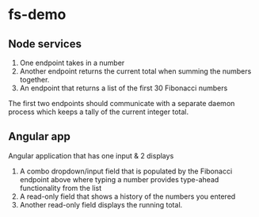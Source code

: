 # fs-demo

## Node services
1. One endpoint takes in a number
2. Another endpoint returns the current total when summing the numbers together.
3. An endpoint that returns a list of the first 30 Fibonacci numbers

The first two endpoints should communicate with a separate daemon process which keeps a tally of the current integer total.

## Angular app
Angular application that has one input & 2 displays

1. A combo dropdown/input field that is populated by the Fibonacci endpoint above where typing a number provides type-ahead functionality from the list
2. A read-only field that shows a history of the numbers you entered
3. Another read-only field displays the running total.
